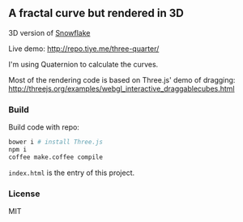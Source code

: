 
A fractal curve but rendered in 3D
------

3D version of [Snowflake](https://github.com/jiyinyiyong/snowflake)

Live demo: http://repo.tiye.me/three-quarter/

I'm using Quaternion to calculate the curves.

Most of the rendering code is based on Three.js' demo of dragging:
http://threejs.org/examples/webgl_interactive_draggablecubes.html

### Build

Build code with repo:

```bash
bower i # install Three.js
npm i
coffee make.coffee compile
```

`index.html` is the entry of this project.

### License

MIT
